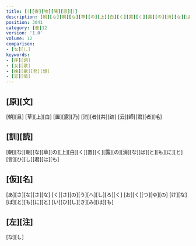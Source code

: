 ```yaml
---
title: [（][寄][物][陳][思][）]
description: [朝][な][朝][な][草][の][上][白][く][置][く][露][の][消][な][ば][と][も][に][と][言][ひ][し][君][は][も]
position: 3041
category: [巻]12
version: '1.0'
volume: 12
comparison:
- [な][し]
keywords:
- [序][詞]
- [女][歌]
- [挽][歌][発][想]
- [恋][情]
---
```


## [原][文]

[朝][旦] [草][上][白] [置][露][乃] [消][者][共][跡] [云][師][君][者][毛]

## [訓][読]

[朝][な][朝][な][草][の][上][白][く][置][く][露][の][消][な][ば][と][も][に][と][言][ひ][し][君][は][も]

## [仮][名]

[あ][さ][な][さ][な] [く][さ][の][う][へ][し][ろ][く] [お][く][つ][ゆ][の] [け][な][ば][と][も][に][と] [い][ひ][し][き][み][は][も]

## [左][注]

[な][し]

